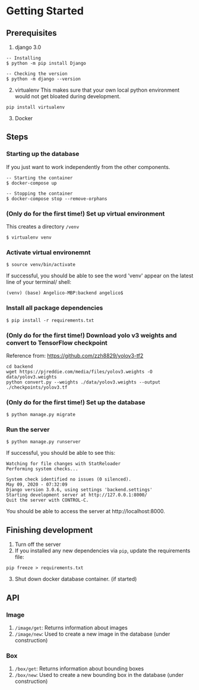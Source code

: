 # Getting Started
## Prerequisites

1. django 3.0
```
-- Installing
$ python -m pip install Django

-- Checking the version
$ python -m django --version
```

2. virtualenv
This makes sure that your own local python environment would not get bloated during development.
```
pip install virtualenv
```

3. Docker


## Steps

### Starting up the database
If you just want to work independently from the other components.
```
-- Starting the container
$ docker-compose up

-- Stopping the container
$ docker-compose stop --remove-orphans
```

### (Only do for the first time!) Set up virtual environment 
This creates a directory `/venv`
```
$ virtualenv venv
```

### Activate virtual environemnt
```
$ source venv/bin/activate
```

If successful, you should be able to see the word 'venv' appear on the latest line of your terminal/ shell:
```
(venv) (base) Angelico-MBP:backend angelico$ 
```

### Install all package dependencies
```
$ pip install -r requirements.txt
```
### (Only do for the first time!) Download yolo v3 weights and convert to TensorFlow checkpoint
Reference from: https://github.com/zzh8829/yolov3-tf2
```
cd backend
wget https://pjreddie.com/media/files/yolov3.weights -O data/yolov3.weights
python convert.py --weights ./data/yolov3.weights --output ./checkpoints/yolov3.tf
```

### (Only do for the first time!) Set up the database
```
$ python manage.py migrate
```

### Run the server
```
$ python manage.py runserver
```

If successful, you should be able to see this:
```
Watching for file changes with StatReloader
Performing system checks...

System check identified no issues (0 silenced).
May 09, 2020 - 07:32:09
Django version 3.0.6, using settings 'backend.settings'
Starting development server at http://127.0.0.1:8000/
Quit the server with CONTROL-C.
```

You should be able to access the server at http://localhost:8000.

## Finishing development
1. Turn off the server
2. If you installed any new dependencies via `pip`, update the requirements file:
```
pip freeze > requirements.txt
```
3. Shut down docker database container. (if started)

## API
### Image
1. `/image/get`: Returns information about images
2. `/image/new`: Used to create a new image in the database (under construction)

### Box
1. `/box/get`: Returns information about bounding boxes
2. `/box/new`: Used to create a new bounding box in the database (under construction)



